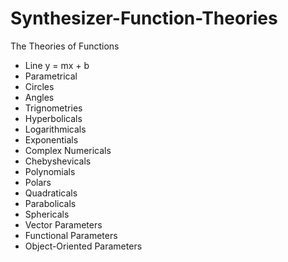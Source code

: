 # Synthesizer-Function-Theories
The Theories of Functions

* Line y = mx + b
* Parametrical
* Circles
* Angles
* Trignometries
* Hyperbolicals
* Logarithmicals
* Exponentials
* Complex Numericals
* Chebyshevicals
* Polynomials
* Polars
* Quadraticals
* Parabolicals
* Sphericals
* Vector Parameters
* Functional Parameters
* Object-Oriented Parameters

